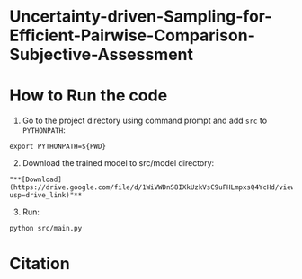 # Uncertainty-driven-Sampling-for-Efficient-Pairwise-Comparison-Subjective-Assessment


# How to Run the code

1. Go to the project directory using command prompt and add `src` to `PYTHONPATH`:
```
export PYTHONPATH=${PWD}
```


2. Download the trained model to src/model directory:
```
"**[Download](https://drive.google.com/file/d/1WiVWDnS8IXkUzkVsC9uFHLmpxsQ4YcHd/view?usp=drive_link)"**
```


3. Run:
```
python src/main.py
```

# Citation
